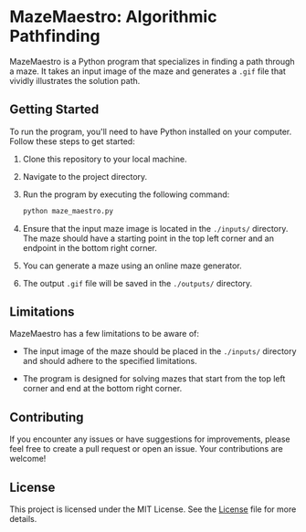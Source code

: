 # MazeMaestro: Algorithmic Pathfinding

MazeMaestro is a Python program that specializes in finding a path through a maze. It takes an input image of the maze and generates a `.gif` file that vividly illustrates the solution path.

## Getting Started

To run the program, you'll need to have Python installed on your computer. Follow these steps to get started:

1. Clone this repository to your local machine.

2. Navigate to the project directory.

3. Run the program by executing the following command:
   ```bash
   python maze_maestro.py
   ```

4. Ensure that the input maze image is located in the `./inputs/` directory. The maze should have a starting point in the top left corner and an endpoint in the bottom right corner.

5. You can generate a maze using an online maze generator.

6. The output `.gif` file will be saved in the `./outputs/` directory.

## Limitations

MazeMaestro has a few limitations to be aware of:

- The input image of the maze should be placed in the `./inputs/` directory and should adhere to the specified limitations.

- The program is designed for solving mazes that start from the top left corner and end at the bottom right corner.

## Contributing

If you encounter any issues or have suggestions for improvements, please feel free to create a pull request or open an issue. Your contributions are welcome!

## License

This project is licensed under the MIT License. See the [License](https://github.com/footcricket05/Maze-Solver-DAA/blob/main/LICENSE) file for more details.
